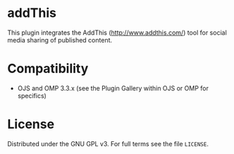 # addThis
This plugin integrates the AddThis (http://www.addthis.com/) tool for social media sharing of published content.

# Compatibility

- OJS and OMP 3.3.x (see the Plugin Gallery within OJS or OMP for specifics)

# License
Distributed under the GNU GPL v3. For full terms see the file `LICENSE`.
